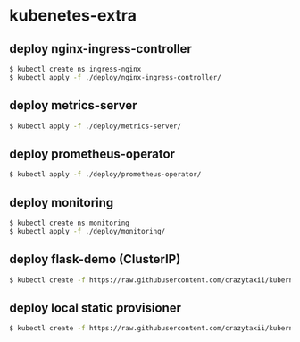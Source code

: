 # kubenetes-extra

## deploy nginx-ingress-controller

```bash
$ kubectl create ns ingress-nginx
$ kubectl apply -f ./deploy/nginx-ingress-controller/
```

## deploy metrics-server

```bash
$ kubectl apply -f ./deploy/metrics-server/
```

## deploy prometheus-operator

```bash
$ kubectl apply -f ./deploy/prometheus-operator/
```

## deploy monitoring

```bash
$ kubectl create ns monitoring
$ kubectl apply -f ./deploy/monitoring/
```

## deploy flask-demo (ClusterIP)

```bash
$ kubectl create -f https://raw.githubusercontent.com/crazytaxii/kubernetes-extra/master/deploy/flask-demo/all.yaml
```

## deploy local static provisioner

```bash
$ kubectl create -f https://raw.githubusercontent.com/crazytaxii/kubernetes-extra/master/deploy/local-static-provisioner/all.yaml
```
